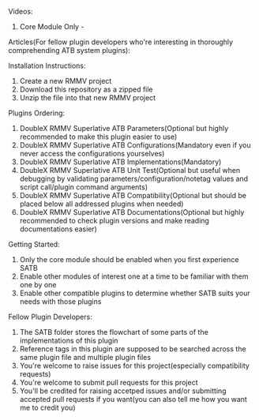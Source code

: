 Videos:
1. Core Module Only -


Articles(For fellow plugin developers who're interesting in thoroughly comprehending ATB system plugins):


Installation Instructions:
1. Create a new RMMV project
2. Download this repository as a zipped file
3. Unzip the file into that new RMMV project

Plugins Ordering:
1. DoubleX RMMV Superlative ATB Parameters(Optional but highly recommended to make this plugin easier to use)
2. DoubleX RMMV Superlative ATB Configurations(Mandatory even if you never access the configurations yourselves)
3. DoubleX RMMV Superlative ATB Implementations(Mandatory)
4. DoubleX RMMV Superlative ATB Unit Test(Optional but useful when debugging by validating parameters/configuration/notetag values and script call/plugin command arguments)
5. DoubleX RMMV Superlative ATB Compatibility(Optional but should be placed below all addressed plugins when needed)
6. DoubleX RMMV Superlative ATB Documentations(Optional but highly recommended to check plugin versions and make reading documentations easier)

Getting Started:
1. Only the core module should be enabled when you first experience SATB
2. Enable other modules of interest one at a time to be familiar with them one by one
3. Enable other compatible plugins to determine whether SATB suits your needs with those plugins

Fellow Plugin Developers:
1. The SATB folder stores the flowchart of some parts of the implementations of this plugin
2. Reference tags in this plugin are supposed to be searched across the same plugin file and multiple plugin files
3. You're welcome to raise issues for this project(especially compatibility requests)
4. You're welcome to submit pull requests for this project
5. You'll be credited for raising accetped issues and/or submitting accepted pull requests if you want(you can also tell me how you want me to credit you)
